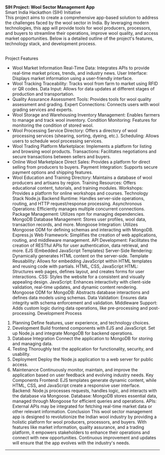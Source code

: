 <b>SIH Project: Wool Sector Management App</b>
</br>
Smart India Hackathon (SIH) Initiative
</br>
This project aims to create a comprehensive app-based solution to address the challenges faced by the wool sector in India. By leveraging modern technologies, this app will provide tools for wool producers, processors, and buyers to streamline their operations, improve wool quality, and access market opportunities. Below is a detailed outline of the project's features, technology stack, and development process.
</br>
</br>

Project Features
- Wool Market Information
Real-Time Data: Integrates APIs to provide real-time market prices, trends, and industry news.
User Interface: Displays market information using a user-friendly interface.
- Wool Tracking
Traceability: Tracks wool from farm to market using RFID or QR codes.
Data Input: Allows for data updates at different stages of production and transportation.
- Quality Assurance
Assessment Tools: Provides tools for wool quality assessment and grading.
Expert Connections: Connects users with wool grading services and experts.
- Wool Storage and Warehousing
Inventory Management: Enables farmers to manage and track wool inventory.
Condition Monitoring: Features for monitoring the condition of stored wool.
- Wool Processing
Service Directory: Offers a directory of wool processing services (shearing, sorting, dyeing, etc.).
Scheduling: Allows users to schedule wool processing services.
- Wool Trading Platform
Marketplace: Implements a platform for listing and browsing wool products.
Transactions: Facilitates negotiations and secure transactions between sellers and buyers.
- Online Wool Marketplace
Direct Sales: Provides a platform for direct selling from producers to buyers.
Payment Integration: Supports secure payment options and shipping features.
- Wool Education and Training
Directory: Maintains a database of wool producers and artisans by region.
Training Resources: Offers educational content, tutorials, and training modules.
Workshops: Provides a platform for online workshops and courses.
Technology Stack
Node.js
Backend Runtime: Handles server-side operations, routing, and HTTP request/response processing.
Asynchronous Operations: Efficiently manages multiple concurrent connections.
Package Management: Utilizes npm for managing dependencies.
MongoDB
Database Management: Stores user profiles, wool data, transaction records, and more.
Mongoose Integration: Utilizes Mongoose ODM for defining schemas and interacting with MongoDB.
Express.js
Web Framework: Simplifies the creation of web applications, routing, and middleware management.
API Development: Facilitates the creation of RESTful APIs for user authentication, data retrieval, and more.
EJS (Embedded JavaScript Templates)
Server-Side Rendering: Dynamically generates HTML content on the server-side.
Template Reusability: Allows for embedding JavaScript within HTML templates and reusing code with partials.
HTML, CSS, JavaScript
HTML: Structures web pages, defines layout, and creates forms for user interactions.
CSS: Styles the website for a consistent and visually appealing design.
JavaScript: Enhances interactivity with client-side validation, real-time updates, and dynamic content rendering.
Mongoose
ODM for MongoDB: Abstracts database interactions and defines data models using schemas.
Data Validation: Ensures data integrity with schema enforcement and validation.
Middleware Support: Adds custom logic during data operations, like pre-processing and post-processing.
Development Process
1. Planning
Define features, user experience, and technology choices.
2. Development
Build frontend components with EJS and JavaScript.
Set up Node.js and integrate MongoDB for backend operations.
3. Database Integration
Connect the application to MongoDB for storing and managing data.
4. Testing
Thoroughly test the application for functionality, security, and usability.
5. Deployment
Deploy the Node.js application to a web server for public access.
6. Maintenance
Continuously monitor, maintain, and improve the application based on user feedback and evolving industry needs.
Key Components
Frontend: EJS templates generate dynamic content, while HTML, CSS, and JavaScript create a responsive user interface.
Backend: Node.js processes requests, handles logic, and interacts with the database via Mongoose.
Database: MongoDB stores essential data, managed through Mongoose for efficient queries and operations.
APIs: External APIs may be integrated for fetching real-time market data or other relevant information.
Conclusion
This wool sector management app is designed to revolutionize the Indian wool industry by providing a holistic platform for wool producers, processors, and buyers. With features like market information, quality assurance, and a trading platform, it empowers stakeholders to enhance their operations and connect with new opportunities. Continuous improvement and updates will ensure that the app evolves with the industry's needs.
-------------------------------------------------------------------------------------------------------------------------------------------------------------------------------------------------------------
